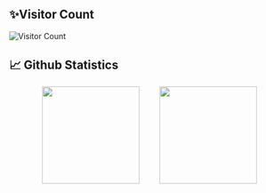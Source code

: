 ## ✨Visitor Count
![Visitor Count](https://profile-counter.glitch.me/Christmas/count.svg)

## 📈 Github Statistics

<div align="center">
    <span>&emsp;&emsp;</span>
    <img height="175px" src="https://github-readme-stats.vercel.app/api?username=WA-automat&count_private=true&show_icons=true&theme=dark" />
    <span>&emsp;&emsp;</span>
    <img height="175px" src="https://github-readme-stats.vercel.app/api/top-langs/?username=WA-automat&layout=compact&langs_count=8&theme=dark" />
    <span>&emsp;&emsp;</span>
</div>
